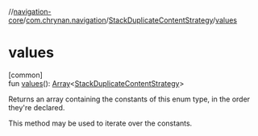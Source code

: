 //[navigation-core](../../../index.md)/[com.chrynan.navigation](../index.md)/[StackDuplicateContentStrategy](index.md)/[values](values.md)

# values

[common]\
fun [values](values.md)(): [Array](https://kotlinlang.org/api/latest/jvm/stdlib/kotlin/-array/index.html)&lt;[StackDuplicateContentStrategy](index.md)&gt;

Returns an array containing the constants of this enum type, in the order they're declared.

This method may be used to iterate over the constants.
